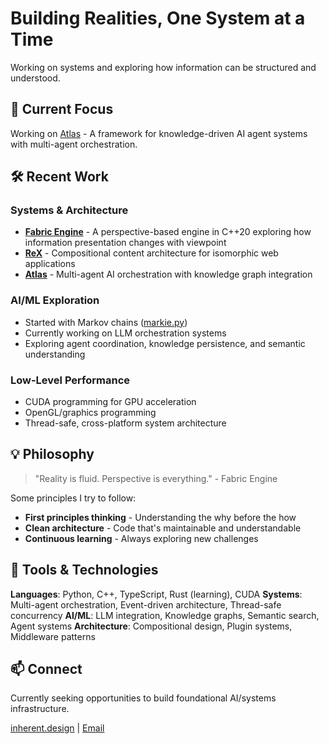 # Building Realities, One System at a Time

Working on systems and exploring how information can be structured and understood.

## 🌌 Current Focus

Working on [Atlas](https://github.com/inherent-design/atlas) - A framework for knowledge-driven AI agent systems with multi-agent orchestration.

## 🛠️ Recent Work

### Systems & Architecture
- **[Fabric Engine](https://github.com/inherent-design/fabric)** - A perspective-based engine in C++20 exploring how information presentation changes with viewpoint
- **[ReX](https://github.com/inherent-design/ReX)** - Compositional content architecture for isomorphic web applications
- **[Atlas](https://github.com/inherent-design/atlas)** - Multi-agent AI orchestration with knowledge graph integration

### AI/ML Exploration
- Started with Markov chains ([markie.py](https://github.com/mannie-exe/markie.py))
- Currently working on LLM orchestration systems
- Exploring agent coordination, knowledge persistence, and semantic understanding

### Low-Level Performance
- CUDA programming for GPU acceleration
- OpenGL/graphics programming
- Thread-safe, cross-platform system architecture

## 💡 Philosophy

> "Reality is fluid. Perspective is everything." - Fabric Engine

Some principles I try to follow:
- **First principles thinking** - Understanding the why before the how
- **Clean architecture** - Code that's maintainable and understandable
- **Continuous learning** - Always exploring new challenges

## 🔧 Tools & Technologies

**Languages**: Python, C++, TypeScript, Rust (learning), CUDA
**Systems**: Multi-agent orchestration, Event-driven architecture, Thread-safe concurrency
**AI/ML**: LLM integration, Knowledge graphs, Semantic search, Agent systems
**Architecture**: Compositional design, Plugin systems, Middleware patterns

## 📫 Connect

Currently seeking opportunities to build foundational AI/systems infrastructure.

[inherent.design](https://inherent.design) | [Email](mailto:mannie@inherent.design)
